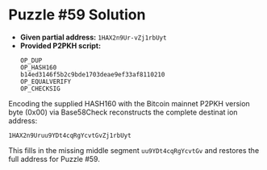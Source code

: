 # Puzzle #59 Solution

- **Given partial address:** `1HAX2n9Ur-vZj1rbUyt`
- **Provided P2PKH script:**
  ```
  OP_DUP
  OP_HASH160
  b14ed3146f5b2c9bde1703deae9ef33af8110210
  OP_EQUALVERIFY
  OP_CHECKSIG
  ```

Encoding the supplied HASH160 with the Bitcoin mainnet P2PKH version byte (0x00) via Base58Check reconstructs the complete destinat
ion address:

```
1HAX2n9Uruu9YDt4cqRgYcvtGvZj1rbUyt
```

This fills in the missing middle segment `uu9YDt4cqRgYcvtGv` and restores the full address for Puzzle #59.
